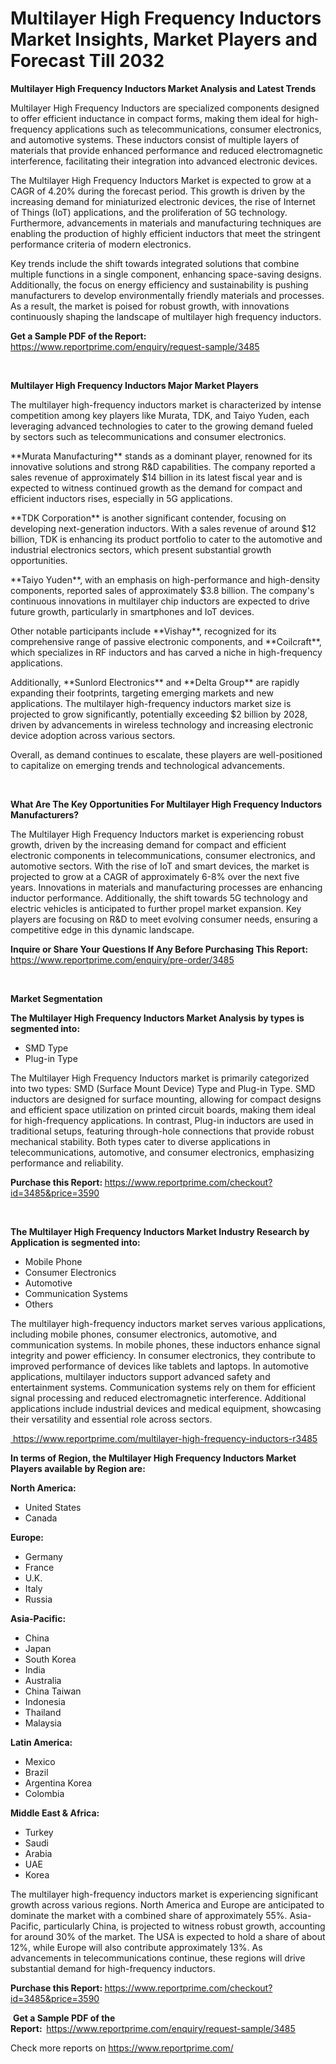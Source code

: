<p><h1>Multilayer High Frequency Inductors Market Insights, Market Players and Forecast Till 2032</h1></p><p><strong>Multilayer High Frequency Inductors Market Analysis and Latest Trends</strong></p>
<p><p>Multilayer High Frequency Inductors are specialized components designed to offer efficient inductance in compact forms, making them ideal for high-frequency applications such as telecommunications, consumer electronics, and automotive systems. These inductors consist of multiple layers of materials that provide enhanced performance and reduced electromagnetic interference, facilitating their integration into advanced electronic devices.</p><p>The Multilayer High Frequency Inductors Market is expected to grow at a CAGR of 4.20% during the forecast period. This growth is driven by the increasing demand for miniaturized electronic devices, the rise of Internet of Things (IoT) applications, and the proliferation of 5G technology. Furthermore, advancements in materials and manufacturing techniques are enabling the production of highly efficient inductors that meet the stringent performance criteria of modern electronics.</p><p>Key trends include the shift towards integrated solutions that combine multiple functions in a single component, enhancing space-saving designs. Additionally, the focus on energy efficiency and sustainability is pushing manufacturers to develop environmentally friendly materials and processes. As a result, the market is poised for robust growth, with innovations continuously shaping the landscape of multilayer high frequency inductors.</p></p>
<p><strong>Get a Sample PDF of the Report:&nbsp;</strong> <a href="https://www.reportprime.com/enquiry/request-sample/3485?utm_campaign=2319&utm_medium=2&utm_source=Github&utm_content=ia&utm_term=18032025&utm_id=multilayer-high-frequency-inductors">https://www.reportprime.com/enquiry/request-sample/3485</a></p>
<p>&nbsp;</p>
<p><strong>Multilayer High Frequency Inductors Major Market Players</strong></p>
<p><p>The multilayer high-frequency inductors market is characterized by intense competition among key players like Murata, TDK, and Taiyo Yuden, each leveraging advanced technologies to cater to the growing demand fueled by sectors such as telecommunications and consumer electronics. </p><p>**Murata Manufacturing** stands as a dominant player, renowned for its innovative solutions and strong R&D capabilities. The company reported a sales revenue of approximately $14 billion in its latest fiscal year and is expected to witness continued growth as the demand for compact and efficient inductors rises, especially in 5G applications.</p><p>**TDK Corporation** is another significant contender, focusing on developing next-generation inductors. With a sales revenue of around $12 billion, TDK is enhancing its product portfolio to cater to the automotive and industrial electronics sectors, which present substantial growth opportunities. </p><p>**Taiyo Yuden**, with an emphasis on high-performance and high-density components, reported sales of approximately $3.8 billion. The company's continuous innovations in multilayer chip inductors are expected to drive future growth, particularly in smartphones and IoT devices.</p><p>Other notable participants include **Vishay**, recognized for its comprehensive range of passive electronic components, and **Coilcraft**, which specializes in RF inductors and has carved a niche in high-frequency applications. </p><p>Additionally, **Sunlord Electronics** and **Delta Group** are rapidly expanding their footprints, targeting emerging markets and new applications. The multilayer high-frequency inductors market size is projected to grow significantly, potentially exceeding $2 billion by 2028, driven by advancements in wireless technology and increasing electronic device adoption across various sectors. </p><p>Overall, as demand continues to escalate, these players are well-positioned to capitalize on emerging trends and technological advancements.</p></p>
<p>&nbsp;</p>
<p><strong>What Are The Key Opportunities For Multilayer High Frequency Inductors Manufacturers?</strong></p>
<p><p>The Multilayer High Frequency Inductors market is experiencing robust growth, driven by the increasing demand for compact and efficient electronic components in telecommunications, consumer electronics, and automotive sectors. With the rise of IoT and smart devices, the market is projected to grow at a CAGR of approximately 6-8% over the next five years. Innovations in materials and manufacturing processes are enhancing inductor performance. Additionally, the shift towards 5G technology and electric vehicles is anticipated to further propel market expansion. Key players are focusing on R&D to meet evolving consumer needs, ensuring a competitive edge in this dynamic landscape.</p></p>
<p><strong>Inquire or Share Your Questions If Any Before Purchasing This Report:</strong> <a href="https://www.reportprime.com/enquiry/pre-order/3485?utm_campaign=2319&utm_medium=2&utm_source=Github&utm_content=ia&utm_term=18032025&utm_id=multilayer-high-frequency-inductors">https://www.reportprime.com/enquiry/pre-order/3485</a></p>
<p>&nbsp;</p>
<p><strong>Market Segmentation</strong></p>
<p><strong>The Multilayer High Frequency Inductors Market Analysis by types is segmented into:</strong></p>
<p><ul><li>SMD Type</li><li>Plug-in Type</li></ul></p>
<p><p>The Multilayer High Frequency Inductors market is primarily categorized into two types: SMD (Surface Mount Device) Type and Plug-in Type. SMD inductors are designed for surface mounting, allowing for compact designs and efficient space utilization on printed circuit boards, making them ideal for high-frequency applications. In contrast, Plug-in inductors are used in traditional setups, featuring through-hole connections that provide robust mechanical stability. Both types cater to diverse applications in telecommunications, automotive, and consumer electronics, emphasizing performance and reliability.</p></p>
<p><strong>Purchase this Report:&nbsp;</strong><a href="https://www.reportprime.com/checkout?id=3485&price=3590&utm_campaign=2319&utm_medium=2&utm_source=Github&utm_content=ia&utm_term=18032025&utm_id=multilayer-high-frequency-inductors">https://www.reportprime.com/checkout?id=3485&price=3590</a></p>
<p>&nbsp;</p>
<p><strong>The Multilayer High Frequency Inductors Market Industry Research by Application is segmented into:</strong></p>
<p><ul><li>Mobile Phone</li><li>Consumer Electronics</li><li>Automotive</li><li>Communication Systems</li><li>Others</li></ul></p>
<p><p>The multilayer high-frequency inductors market serves various applications, including mobile phones, consumer electronics, automotive, and communication systems. In mobile phones, these inductors enhance signal integrity and power efficiency. In consumer electronics, they contribute to improved performance of devices like tablets and laptops. In automotive applications, multilayer inductors support advanced safety and entertainment systems. Communication systems rely on them for efficient signal processing and reduced electromagnetic interference. Additional applications include industrial devices and medical equipment, showcasing their versatility and essential role across sectors.</p></p>
<p><a href="https://www.reportprime.com/multilayer-high-frequency-inductors-r3485?utm_campaign=2319&utm_medium=2&utm_source=Github&utm_content=ia&utm_term=18032025&utm_id=multilayer-high-frequency-inductors">&nbsp;https://www.reportprime.com/multilayer-high-frequency-inductors-r3485</a></p>
<p><strong>In terms of Region, the Multilayer High Frequency Inductors Market Players available by Region are:</strong></p>
<p>
    <p> <strong> North America: </strong>
        <ul>
            <li>United States</li>
            <li>Canada</li>
        </ul>
        </p> 
    <p> <strong> Europe: </strong>
        <ul>
            <li>Germany</li>
            <li>France</li>
            <li>U.K.</li>
            <li>Italy</li>
            <li>Russia</li>
        </ul>
        </p> 
    <p> <strong> Asia-Pacific: </strong>
        <ul>
            <li>China</li>
            <li>Japan</li>
            <li>South Korea</li>
            <li>India</li>
            <li>Australia</li>
            <li>China Taiwan</li>
            <li>Indonesia</li>
            <li>Thailand</li>
            <li>Malaysia</li>
        </ul>
        </p> 
    <p> <strong> Latin America: </strong>
        <ul>
            <li>Mexico</li>
            <li>Brazil</li>
            <li>Argentina Korea</li>
            <li>Colombia</li>
        </ul>
        </p> 
    <p> <strong> Middle East & Africa: </strong>
        <ul>
            <li>Turkey</li>
            <li>Saudi</li>
            <li>Arabia</li>
            <li>UAE</li>
            <li>Korea</li>
        </ul>
    </p>
    </p>
<p><p>The multilayer high-frequency inductors market is experiencing significant growth across various regions. North America and Europe are anticipated to dominate the market with a combined share of approximately 55%. Asia-Pacific, particularly China, is projected to witness robust growth, accounting for around 30% of the market. The USA is expected to hold a share of about 12%, while Europe will also contribute approximately 13%. As advancements in telecommunications continue, these regions will drive substantial demand for high-frequency inductors.</p></p>
<p><strong>Purchase this Report: </strong><a href="https://www.reportprime.com/checkout?id=3485&price=3590&utm_campaign=2319&utm_medium=2&utm_source=Github&utm_content=ia&utm_term=18032025&utm_id=multilayer-high-frequency-inductors">https://www.reportprime.com/checkout?id=3485&price=3590</a></p>
<p>&nbsp;<strong>Get a Sample PDF of the Report:&nbsp;&nbsp;</strong><a href="https://www.reportprime.com/enquiry/request-sample/3485?utm_campaign=2319&utm_medium=2&utm_source=Github&utm_content=ia&utm_term=18032025&utm_id=multilayer-high-frequency-inductors">https://www.reportprime.com/enquiry/request-sample/3485</a></p>
<p><strong></strong></p>
<p>Check more reports on <a href="https://www.reportprime.com/?utm_campaign=2319&utm_medium=2&utm_source=Github&utm_content=ia&utm_term=18032025&utm_id=multilayer-high-frequency-inductors">https://www.reportprime.com/</a></p>